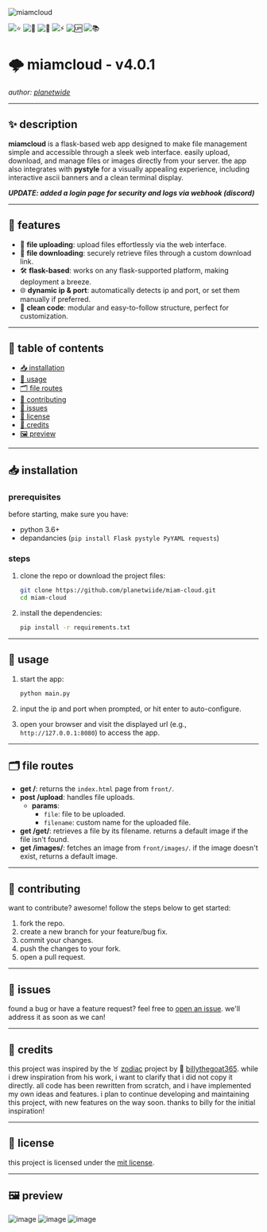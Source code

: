![miamcloud](https://github.com/user-attachments/assets/8a6895a6-044b-40c2-b494-e700a61f1215)

![⭐](https://img.shields.io/github/stars/planetwiide/miam-cloud?style=social)
![🍴](https://img.shields.io/github/forks/planetwiide/miam-cloud?style=social)
![🐞](https://img.shields.io/github/issues/planetwiide/miam-cloud)
![⚡](https://img.shields.io/github/commit-activity/m/planetwiide/miam-cloud)
![🆙](https://img.shields.io/github/last-commit/planetwiide/miam-cloud)
![📚](https://img.shields.io/github/license/planetwiide/miam-cloud)


# 🌩️ miamcloud - v4.0.1

_author: [planetwide](https://github.com/planetwiide)_

---

## ✨ description

**miamcloud** is a flask-based web app designed to make file management simple and accessible through a sleek web interface. easily upload, download, and manage files or images directly from your server. the app also integrates with **pystyle** for a visually appealing experience, including interactive ascii banners and a clean terminal display.

_**UPDATE: added a login page for security and logs via webhook (discord)**_

---

## 🌟 features

- 🚀 **file uploading**: upload files effortlessly via the web interface.
- 🎯 **file downloading**: securely retrieve files through a custom download link.
- 🛠️ **flask-based**: works on any flask-supported platform, making deployment a breeze.
- 🌐 **dynamic ip & port**: automatically detects ip and port, or set them manually if preferred.
- 🧩 **clean code**: modular and easy-to-follow structure, perfect for customization.

---

## 📜 table of contents

- [📥 installation](#installation)
- [📖 usage](#usage)
- [🗂️ file routes](#file-routes)
- [🤝 contributing](#contributing)
- [🐞 issues](#issues)
- [📝 license](#license)
- [📗 credits](#credits)
- [🖼️ preview](#preview)

---

## 📥 installation

### prerequisites

before starting, make sure you have:

- python 3.6+
- depandancies (`pip install Flask pystyle PyYAML requests`)

### steps

1. clone the repo or download the project files:
   ```bash
   git clone https://github.com/planetwiide/miam-cloud.git
   cd miam-cloud
   ```

2. install the dependencies:
   ```bash
   pip install -r requirements.txt
   ```

---

## 🔧 usage

1. start the app:
   ```bash
   python main.py
   ```

2. input the ip and port when prompted, or hit enter to auto-configure.

3. open your browser and visit the displayed url (e.g., `http://127.0.0.1:8080`) to access the app.

---

## 🗂️ file routes

- **get /**: returns the `index.html` page from `front/`.
- **post /upload**: handles file uploads.
  - **params**:
    - `file`: file to be uploaded.
    - `filename`: custom name for the uploaded file.
- **get /get/<filename>**: retrieves a file by its filename. returns a default image if the file isn't found.
- **get /images/<image>**: fetches an image from `front/images/`. if the image doesn't exist, returns a default image.

---

## 🤝 contributing

want to contribute? awesome! follow the steps below to get started:

1. fork the repo.
2. create a new branch for your feature/bug fix.
3. commit your changes.
4. push the changes to your fork.
5. open a pull request.

---

## 🐞 issues

found a bug or have a feature request? feel free to [open an issue](https://github.com/planetwiide/miam-cloud/issues). we'll address it as soon as we can!

---

## 📗 credits

this project was inspired by the ♉ [zodiac](https://github.com/billythegoat356/Zodiac) project by 🐐 [billythegoat365](https://github.com/billythegoat356/). while i drew inspiration from his work, i want to clarify that i did not copy it directly. all code has been rewritten from scratch, and i have implemented my own ideas and features. i plan to continue developing and maintaining this project, with new features on the way soon. thanks to billy for the initial inspiration!

---

## 📝 license

this project is licensed under the [mit license](https://opensource.org/licenses/MIT).

---

## 🖼️ preview

![image](https://github.com/user-attachments/assets/5c5b40d9-b397-49e5-a145-c01b4a9ac9f4)
![image](https://github.com/user-attachments/assets/3a89a0c3-28e9-45a1-9908-487525e5993b)
![image](https://github.com/user-attachments/assets/5b844e8b-fd2e-493d-8f33-fcdc3f6d418a)


